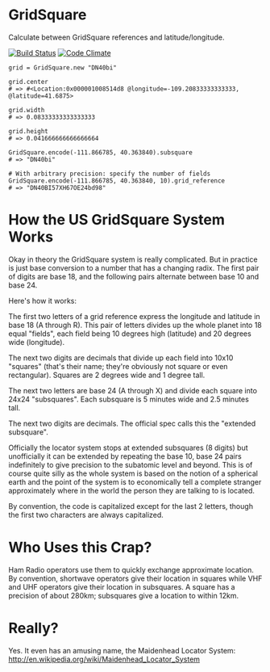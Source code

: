 # GridSquare

Calculate between GridSquare references and latitude/longitude.

[![Build Status](https://secure.travis-ci.org/gmcintire/grid_square.png?branch=master)](https://travis-ci.org/gmcintire/grid_square)
[![Code Climate](https://codeclimate.com/github/hamli/grid_square.png)](https://codeclimate.com/github/hamli/grid_square)

```
grid = GridSquare.new "DN40bi"

grid.center
# => #<Location:0x000001008514d8 @longitude=-109.20833333333333, @latitude=41.6875>

grid.width
# => 0.08333333333333333

grid.height
# => 0.041666666666666664

GridSquare.encode(-111.866785, 40.363840).subsquare
# => "DN40bi"

# With arbitrary precision: specify the number of fields
GridSquare.encode(-111.866785, 40.363840, 10).grid_reference
# => "DN40BI57XH67OE24bd98"
```


# How the US GridSquare System Works

Okay in theory the GridSquare system is really complicated. But in
practice is just base conversion to a number that has a changing
radix. The first pair of digits are base 18, and the following pairs
alternate between base 10 and base 24.

Here's how it works:

The first two letters of a grid reference express the longitude and
latitude in base 18 (A through R). This pair of letters divides up the
whole planet into 18 equal "fields", each field being 10 degrees high
(latitude) and 20 degrees wide (longitude).

The next two digits are decimals that divide up each field into 10x10
"squares" (that's their name; they're obviously not square or even
rectangular). Squares are 2 degrees wide and 1 degree tall.

The next two letters are base 24 (A through X) and divide each square
into 24x24 "subsquares". Each subsquare is 5 minutes wide and 2.5
minutes tall.

The next two digits are decimals. The official spec calls this the
"extended subsquare".

Officially the locator system stops at extended subsquares (8 digits)
but unofficially it can be extended by repeating the base 10, base 24
pairs indefinitely to give precision to the subatomic level and
beyond. This is of course quite silly as the whole system is based on
the notion of a spherical earth and the point of the system is to
economically tell a complete stranger approximately where in the world
the person they are talking to is located.

By convention, the code is capitalized except for the last 2 letters,
though the first two characters are always capitalized.


# Who Uses this Crap?

Ham Radio operators use them to quickly exchange approximate location.
By convention, shortwave operators give their location in squares
while VHF and UHF operators give their location in subsquares. A
square has a precision of about 280km; subsquares give a location to
within 12km.


# Really?

Yes. It even has an amusing name, the Maidenhead Locator System:
http://en.wikipedia.org/wiki/Maidenhead_Locator_System
